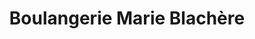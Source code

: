 ---
title: "Boulangerie Marie Blachère"
url: /pelissanne/boulangerie-marie-blachere/
shop: Bäckerei
---